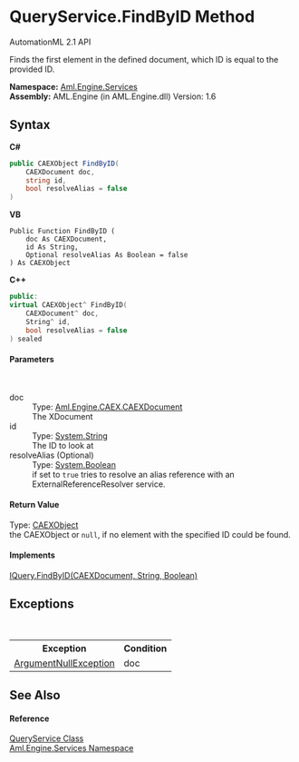 # QueryService.FindByID Method 
AutomationML 2.1 API 

Finds the first element in the defined document, which ID is equal to the provided ID.

**Namespace:**&nbsp;<a href="N_Aml_Engine_Services">Aml.Engine.Services</a><br />**Assembly:**&nbsp;AML.Engine (in AML.Engine.dll) Version: 1.6

## Syntax

**C#**<br />
``` C#
public CAEXObject FindByID(
	CAEXDocument doc,
	string id,
	bool resolveAlias = false
)
```

**VB**<br />
``` VB
Public Function FindByID ( 
	doc As CAEXDocument,
	id As String,
	Optional resolveAlias As Boolean = false
) As CAEXObject
```

**C++**<br />
``` C++
public:
virtual CAEXObject^ FindByID(
	CAEXDocument^ doc, 
	String^ id, 
	bool resolveAlias = false
) sealed
```


#### Parameters
&nbsp;<dl><dt>doc</dt><dd>Type: <a href="T_Aml_Engine_CAEX_CAEXDocument">Aml.Engine.CAEX.CAEXDocument</a><br />The XDocument</dd><dt>id</dt><dd>Type: <a href="https://docs.microsoft.com/dotnet/api/system.string" target="_parent" rel="noopener noreferrer">System.String</a><br />The ID to look at</dd><dt>resolveAlias (Optional)</dt><dd>Type: <a href="https://docs.microsoft.com/dotnet/api/system.boolean" target="_parent" rel="noopener noreferrer">System.Boolean</a><br />if set to `true` tries to resolve an alias reference with an ExternalReferenceResolver service.</dd></dl>

#### Return Value
Type: <a href="T_Aml_Engine_CAEX_CAEXObject">CAEXObject</a><br />the CAEXObject or `null`, if no element with the specified ID could be found.

#### Implements
<a href="M_Aml_Engine_Services_Interfaces_IQuery_FindByID">IQuery.FindByID(CAEXDocument, String, Boolean)</a><br />

## Exceptions
&nbsp;<table><tr><th>Exception</th><th>Condition</th></tr><tr><td><a href="https://docs.microsoft.com/dotnet/api/system.argumentnullexception" target="_parent" rel="noopener noreferrer">ArgumentNullException</a></td><td>doc</td></tr></table>

## See Also


#### Reference
<a href="T_Aml_Engine_Services_QueryService">QueryService Class</a><br /><a href="N_Aml_Engine_Services">Aml.Engine.Services Namespace</a><br />
